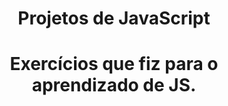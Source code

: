 <h1 align = center>Projetos de JavaScript</h1>
<h1 align = center>Exercícios que fiz para o aprendizado de JS.</h1>

